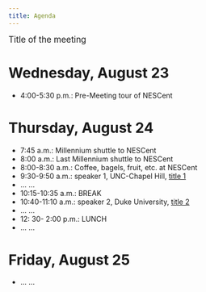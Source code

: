 ```yaml
---
title: Agenda
---
```


<big>Title of the meeting</big>

Wednesday, August 23
====================

-   4:00-5:30 p.m.: Pre-Meeting tour of NESCent

Thursday, August 24
===================

-   7:45 a.m.: Millennium shuttle to NESCent
-   8:00 a.m.: Last Millennium shuttle to NESCent
-   8:00-8:30 a.m.: Coffee, bagels, fruit, etc. at NESCent
-   9:30-9:50 a.m.: speaker 1, UNC-Chapel Hill, [title
    1](speak1 "wikilink")
-   ... ...
-   10:15-10:35 a.m.: BREAK
-   10:40-11:10 a.m.: speaker 2, Duke University, [title
    2](speak2 "wikilink")
-   ... ...
-   12: 30- 2:00 p.m.: LUNCH
-   ... ...

Friday, August 25
=================

-   ... ...

